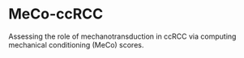 # MeCo-ccRCC
Assessing the role of mechanotransduction in ccRCC via computing mechanical conditioning (MeCo) scores.
